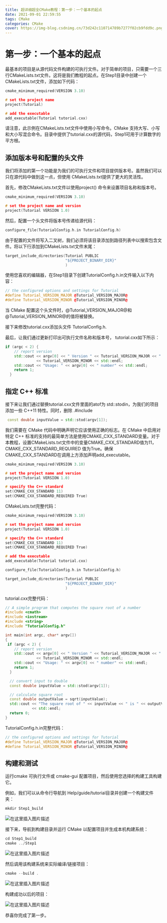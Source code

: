 ```yaml
---
title: 超详细超全CMake教程：第一步：一个基本的起点
date: 2021-09-01 22:59:55
tags: CMake
categories: CMake
cover: https://img-blog.csdnimg.cn/73d242c110714789b7277f02cb9fdd9c.png
---
```


# 第一步：一个基本的起点
最基本的项目是从源代码文件构建的可执行文件。对于简单的项目，只需要一个三行CMakeLists.txt文件。这将是我们教程的起点。在Step1目录中创建一个 CMakeLists.txt文件，添加如下代码：

```cpp
cmake_minimum_required(VERSION 3.10)

# set the project name
project(Tutorial)

# add the executable
add_executable(Tutorial tutorial.cxx)
```

请注意，此示例在CMakeLists.txt文件中使用小写命令。CMake 支持大写、小写和大小写混合命令。目录中提供了tutorial.cxx的源代码，Step1可用于计算数字的平方根。
## 添加版本号和配置的头文件
我们将添加的第一个功能是为我们的可执行文件和项目提供版本号。虽然我们可以只在源代码中做到这一点，但使用 CMakeLists.txt提供了更大的灵活性。

首先，修改CMakeLists.txt文件以使用project() 命令来设置项目名称和版本号。

```cpp
cmake_minimum_required(VERSION 3.10)

# set the project name and version
project(Tutorial VERSION 1.0)
```
然后，配置一个头文件将版本号传递给源代码：

```cpp
configure_file(TutorialConfig.h.in TutorialConfig.h)
```
由于配置的文件将写入二叉树，我们必须将该目录添加到路径列表中以搜索包含文件。将以下行添加到CMakeLists.txt文件末尾：

```cpp
target_include_directories(Tutorial PUBLIC
                           "${PROJECT_BINARY_DIR}"
                           )
```
使用您喜欢的编辑器，在Step1目录下创建TutorialConfig.h.in文件输入以下内容：

```cpp
// the configured options and settings for Tutorial
#define Tutorial_VERSION_MAJOR @Tutorial_VERSION_MAJOR@
#define Tutorial_VERSION_MINOR @Tutorial_VERSION_MINOR@
```
当 CMake 配置这个头文件时，@Tutorial_VERSION_MAJOR@和@Tutorial_VERSION_MINOR@的值将被替换。

接下来修改tutorial.cxx添加头文件 TutorialConfig.h.

最后，让我们通过更新打印出可执行文件名称和版本号， tutorial.cxx如下所示：

```cpp
if (argc < 2) {
    // report version
    std::cout << argv[0] << " Version " << Tutorial_VERSION_MAJOR << "."
              << Tutorial_VERSION_MINOR << std::endl;
    std::cout << "Usage: " << argv[0] << " number" << std::endl;
    return 1;
  }
```
## 指定 C++ 标准
接下来让我们通过替换tutorial.cxx文件里面的atof为 std::stodin，为我们的项目添加一些 C++11 特性。同时，删除 .#include <cstdlib>

```cpp
 const double inputValue = std::stod(argv[1]);
```
我们需要在 CMake 代码中明确声明它应该使用正确的标志。在 CMake 中启用对特定 C++ 标准的支持的最简单方法是使用CMAKE_CXX_STANDARD变量。对于本教程，设置CMakeLists.txt文件中的变量CMAKE_CXX_STANDARD值为11，CMAKE_CXX_STANDARD_REQUIRED 值为True。确保CMAKE_CXX_STANDARD在调用上方添加声明add_executable。

```cpp
cmake_minimum_required(VERSION 3.10)

# set the project name and version
project(Tutorial VERSION 1.0)

# specify the C++ standard
set(CMAKE_CXX_STANDARD 11)
set(CMAKE_CXX_STANDARD_REQUIRED True)
```
CMakeLists.txt完整代码：

```cpp
cmake_minimum_required(VERSION 3.10)

# set the project name and version
project(Tutorial VERSION 1.0)

# specify the C++ standard
set(CMAKE_CXX_STANDARD 11)
set(CMAKE_CXX_STANDARD_REQUIRED True)

# add the executable
add_executable(Tutorial tutorial.cxx)

configure_file(TutorialConfig.h.in TutorialConfig.h)

target_include_directories(Tutorial PUBLIC
                           "${PROJECT_BINARY_DIR}"
                           )
```
tutorial.cxx完整代码：

```cpp
// A simple program that computes the square root of a number
#include <cmath>
#include <iostream>
#include <string>
#include "TutorialConfig.h"

int main(int argc, char* argv[])
{
 if (argc < 2) {
    // report version
    std::cout << argv[0] << " Version " << Tutorial_VERSION_MAJOR << "."
              << Tutorial_VERSION_MINOR << std::endl;
    std::cout << "Usage: " << argv[0] << " number" << std::endl;
    return 1;
  }

  // convert input to double
  const double inputValue = std::stod(argv[1]);

  // calculate square root
  const double outputValue = sqrt(inputValue);
  std::cout << "The square root of " << inputValue << " is " << outputValue
            << std::endl;
  return 0;
}

```
TutorialConfig.h.in完整代码：

```cpp
// the configured options and settings for Tutorial
#define Tutorial_VERSION_MAJOR @Tutorial_VERSION_MAJOR@
#define Tutorial_VERSION_MINOR @Tutorial_VERSION_MINOR@
```

## 构建和测试
运行cmake 可执行文件或 cmake-gui 配置项目，然后使用您选择的构建工具构建它。

例如，我们可以从命令行导航到 Help/guide/tutorial目录并创建一个构建文件夹：

```cpp
mkdir Step1_build
```
![在这里插入图片描述](https://img-blog.csdnimg.cn/721d3be2bf264042bd8973e3838527f0.png)

接下来，导航到构建目录并运行 CMake 以配置项目并生成本机构建系统：

```cpp
cd Step1_build
cmake ../Step1
```
![在这里插入图片描述](https://img-blog.csdnimg.cn/73d242c110714789b7277f02cb9fdd9c.png)

然后调用该构建系统来实际编译/链接项目：

```cpp
cmake --build .
```
![在这里插入图片描述](https://img-blog.csdnimg.cn/5b233debe95f48bbbf7c60ac1da08849.png)    

构建成功以后的项目：   

![在这里插入图片描述](https://img-blog.csdnimg.cn/2666c3cc25974fc2b7fa8b9eeda477d8.png)   

恭喜你完成了第一步。